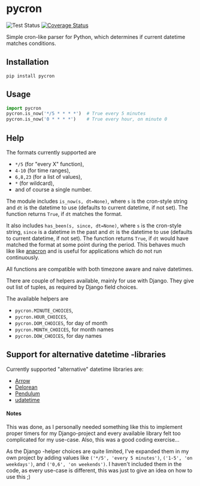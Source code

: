 # pycron

![Test Status](https://github.com/kipe/pycron/workflows/python-test.yml/badge.svg?branch=main)
[![Coverage Status](https://coveralls.io/repos/github/kipe/pycron/badge.svg?branch=main)](https://coveralls.io/github/kipe/pycron?branch=main)

Simple cron-like parser for Python, which determines if current datetime matches conditions.

## Installation

`pip install pycron`

## Usage

```python
import pycron
pycron.is_now('*/5 * * * *')  # True every 5 minutes
pycron.is_now('0 * * * *')    # True every hour, on minute 0
```

## Help

The formats currently supported are

- `*/5` (for "every X" function),
- `4-10` (for time ranges),
- `6,8,23` (for a list of values),
- `*` (for wildcard),
- and of course a single number.

The module includes `is_now(s, dt=None)`, where `s` is the cron-style string
and `dt` is the datetime to use (defaults to current datetime, if not set).
The function returns `True`, if `dt` matches the format.

It also includes `has_been(s, since, dt=None)`, where `s` is the cron-style string,
`since` is a datetime in the past and `dt` is the datetime to use (defaults to current datetime, if not set).
The function returns `True`, if `dt` would have matched the format at some point during the period.
This behaves much like like [anacron](https://en.wikipedia.org/wiki/Anacron) and is useful for applications which do not run continuously.

All functions are compatible with both timezone aware and naive datetimes.

There are couple of helpers available, mainly for use with Django.
They give out list of tuples, as required by Django field choices.

The available helpers are

- `pycron.MINUTE_CHOICES`,
- `pycron.HOUR_CHOICES`,
- `pycron.DOM_CHOICES`, for day of month
- `pycron.MONTH_CHOICES`, for month names
- `pycron.DOW_CHOICES`, for day names

## Support for alternative datetime -libraries

Currently supported "alternative" datetime libraries are:

- [Arrow](http://arrow.readthedocs.io/en/latest/)
- [Delorean](http://delorean.readthedocs.io/en/latest/)
- [Pendulum](https://pendulum.eustace.io/)
- [udatetime](https://github.com/freach/udatetime)

#### Notes

This was done, as I personally needed something like this to implement proper timers for my Django-project and
every available library felt too complicated for my use-case. Also, this was a good coding exercise...

As the Django -helper choices are quite limited, I've expanded them in my own project by adding values like
`('*/5', 'every 5 minutes')`, `('1-5', 'on weekdays')`, and `('0,6', 'on weekends')`.
I haven't included them in the code, as every use-case is different, this was just to give an idea on how to use this ;)
